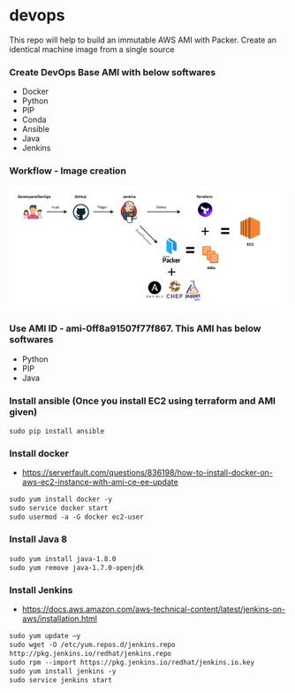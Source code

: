 # devops

This repo will help to build an immutable AWS AMI with Packer.
Create an identical machine image from a single source

### Create DevOps Base AMI with below softwares

* Docker
* Python
* PIP
* Conda
* Ansible
* Java
* Jenkins

### Workflow - Image creation

![Alt text](packer_workflow.PNG?raw=true "Title")

### Use AMI ID - ami-0ff8a91507f77f867. This AMI has below softwares
* Python
* PIP
* Java

### Install ansible (Once you install EC2 using terraform and AMI given)
```
sudo pip install ansible
```
### Install docker
* https://serverfault.com/questions/836198/how-to-install-docker-on-aws-ec2-instance-with-ami-ce-ee-update

```
sudo yum install docker -y
sudo service docker start
sudo usermod -a -G docker ec2-user
```

### Install Java 8

```
sudo yum install java-1.8.0
sudo yum remove java-1.7.0-openjdk
```

### Install Jenkins
* https://docs.aws.amazon.com/aws-technical-content/latest/jenkins-on-aws/installation.html

```
sudo yum update –y
sudo wget -O /etc/yum.repos.d/jenkins.repo http://pkg.jenkins.io/redhat/jenkins.repo
sudo rpm --import https://pkg.jenkins.io/redhat/jenkins.io.key
sudo yum install jenkins -y
sudo service jenkins start
```

